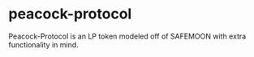 # peacock-protocol
Peacock-Protocol is an LP token modeled off of SAFEMOON with extra functionality in mind.
